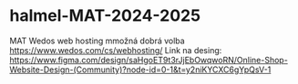 # halmel-MAT-2024-2025
MAT
Wedos web hosting mmožná dobrá volba https://www.wedos.com/cs/webhosting/ 
Link na desing: https://www.figma.com/design/saHgoET9t3rJjEbOwqwoRN/Online-Shop-Website-Design-(Community)?node-id=0-1&t=y2niKYCXC6gYpQsV-1  
